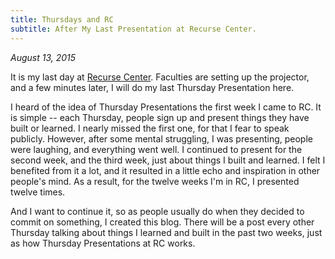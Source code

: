 ```yaml
---
title: Thursdays and RC
subtitle: After My Last Presentation at Recurse Center.
---
```


*August 13, 2015*

It is my last day at [Recurse Center](http://recurse.com). Faculties are
setting up the projector, and a few minutes later, I will do my last
Thursday Presentation here.

I heard of the idea of Thursday Presentations the first week I came to
RC. It is simple -- each Thursday, people sign up and present things
they have built or learned. I nearly missed the first one, for that I
fear to speak publicly. However, after some mental struggling, I was
presenting, people were laughing, and everything went well. I continued
to present for the second week, and the third week, just about things I
built and learned. I felt I benefited from it a lot, and it resulted in
a little echo and inspiration in other people's mind. As a result, for
the twelve weeks I'm in RC, I presented twelve times.

And I want to continue it, so as people usually do when they decided to
commit on something, I created this blog. There will be a post every
other Thursday talking about things I learned and built in the past two
weeks, just as how Thursday Presentations at RC works.
